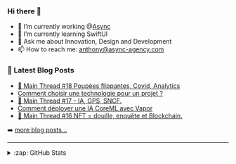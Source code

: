 ### Hi there 👋

<!--
**Akhu/Akhu** is a ✨ _special_ ✨ repository because its `README.md` (this file) appears on your GitHub profile.
-->
- 🔭 I’m currently working @[Async](https://async-agency.com) 
- 🌱 I’m currently learning SwiftUI
- 💬 Ask me about Innovation, Design and Development
- 📫 How to reach me: anthony@async-agency.com 

### 📕 Latest Blog Posts

<!-- BLOG-POST-LIST:START -->
- [🧮 Main Thread #18 Poupées flippantes, Covid, Analytics](https://blog.async-agency.com/main-thread-18-poupees-flippantes-covid-analytics/)
- [Comment choisir une technologie pour un projet ?](https://blog.async-agency.com/memo-comment-choisir-une-technologie/)
- [🚅 Main Thread #17 - IA, GPS, SNCF.](https://blog.async-agency.com/main-thread-17-ia-gps-sncf/)
- [Comment déployer une IA CoreML avec Vapor](https://blog.async-agency.com/deployer-un-reseau-coreml-avec-vapor/)
- [🔴 Main Thread #16 NFT = douille, enquête et Blockchain.](https://blog.async-agency.com/main-thread-16-pourquoi-les-nft-cest-la-douille/)
<!-- BLOG-POST-LIST:END -->

➡️ [more blog posts...](https://blog.async-agency.com)

---

<details>
  <summary>:zap: GitHub Stats</summary>

  <img align="left" alt="Anthony's GitHub Stats" src="https://github-readme-stats.codestackr.vercel.app/api?username=Akhu&show_icons=true&hide_border=true" />

</details>


[website]: https://async-agency.com
[blog]: https://blog.async-agency.com
[twitter]: https://twitter.com/anthokhun
[linkedin]: https://www.linkedin.com/in/anthodacruz/
